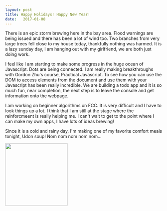 ```yaml
---
layout: post
title: Happy Holidays! Happy New Year!
date:   2017-01-08
---
```


There is an epic storm brewing here in the bay area. Flood warnings are being issued and there has been a lot of wind too. Two branches from very large trees fell close to my house today, thankfully nothing was harmed. It is a lazy sunday day, I am hanging out with my girlfriend, we are both just doing work.

I feel like I am starting to make some progress in the huge ocean of Javascript. Dots are being connected. I am really making breakthroughs with Gordon Zhu's course, Practical Javascript. To see how you can use the DOM to access elements from the document and use them with your Javascript has been really incredible. We are building a todo app and it is so much fun, near completion, the next step is to leave the console and get information onto the webpage.

I am working on beginner algorithms on FCC. It is very difficult and I have to look things up a lot. I think that I am still at the stage where the reinforcmeent is really helping me. I can't wait to get to the point where I can make my own apps, I have lots of ideas brewing!

Since it is a cold and rainy day, I'm making one of my favorite comfort meals tonight, Udon soup! Nom nom nom nom nom... 

<img src="https://i.ytimg.com/vi/XN0SGU1gQ00/maxresdefault.jpg" width="200px" height="200px">